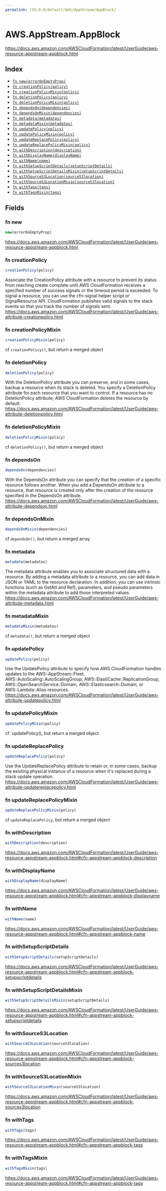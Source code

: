 ```yaml
---
permalink: /50.0.0/default/AWS/AppStream/AppBlock/
---
```


# AWS.AppStream.AppBlock

https://docs.aws.amazon.com/AWSCloudFormation/latest/UserGuide/aws-resource-appstream-appblock.html

## Index

* [`fn new(errorOnEmptyProp)`](#fn-new)
* [`fn creationPolicy(policy)`](#fn-creationpolicy)
* [`fn creationPolicyMixin(policy)`](#fn-creationpolicymixin)
* [`fn deletionPolicy(policy)`](#fn-deletionpolicy)
* [`fn deletionPolicyMixin(policy)`](#fn-deletionpolicymixin)
* [`fn dependsOn(dependencies)`](#fn-dependson)
* [`fn dependsOnMixin(dependencies)`](#fn-dependsonmixin)
* [`fn metadata(metadatas)`](#fn-metadata)
* [`fn metadataMixin(metadatas)`](#fn-metadatamixin)
* [`fn updatePolicy(policy)`](#fn-updatepolicy)
* [`fn updatePolicyMixin(policy)`](#fn-updatepolicymixin)
* [`fn updateReplacePolicy(policy)`](#fn-updatereplacepolicy)
* [`fn updateReplacePolicyMixin(policy)`](#fn-updatereplacepolicymixin)
* [`fn withDescription(description)`](#fn-withdescription)
* [`fn withDisplayName(displayName)`](#fn-withdisplayname)
* [`fn withName(name)`](#fn-withname)
* [`fn withSetupScriptDetails(setupScriptDetails)`](#fn-withsetupscriptdetails)
* [`fn withSetupScriptDetailsMixin(setupScriptDetails)`](#fn-withsetupscriptdetailsmixin)
* [`fn withSourceS3Location(sourceS3location)`](#fn-withsources3location)
* [`fn withSourceS3LocationMixin(sourceS3location)`](#fn-withsources3locationmixin)
* [`fn withTags(tags)`](#fn-withtags)
* [`fn withTagsMixin(tags)`](#fn-withtagsmixin)

## Fields

### fn new

```ts
new(errorOnEmptyProp)
```

https://docs.aws.amazon.com/AWSCloudFormation/latest/UserGuide/aws-resource-appstream-appblock.html

### fn creationPolicy

```ts
creationPolicy(policy)
```

Associate the CreationPolicy attribute with a resource to prevent its status from reaching create complete until AWS CloudFormation receives a specified number of success signals or the timeout period is exceeded. To signal a resource, you can use the cfn-signal helper script or SignalResource API. CloudFormation publishes valid signals to the stack events so that you track the number of signals sent. 
https://docs.aws.amazon.com/AWSCloudFormation/latest/UserGuide/aws-attribute-creationpolicy.html

### fn creationPolicyMixin

```ts
creationPolicyMixin(policy)
```

cf `creationPolicy()`, but return a merged object

### fn deletionPolicy

```ts
deletionPolicy(policy)
```

With the DeletionPolicy attribute you can preserve, and in some cases, backup a resource when its stack is deleted. You specify a DeletionPolicy attribute for each resource that you want to control. If a resource has no DeletionPolicy attribute, AWS CloudFormation deletes the resource by default. 
https://docs.aws.amazon.com/AWSCloudFormation/latest/UserGuide/aws-attribute-deletionpolicy.html

### fn deletionPolicyMixin

```ts
deletionPolicyMixin(policy)
```

cf `deletionPolicy()`, but return a merged object

### fn dependsOn

```ts
dependsOn(dependencies)
```

With the DependsOn attribute you can specify that the creation of a specific resource follows another. When you add a DependsOn attribute to a resource, that resource is created only after the creation of the resource specified in the DependsOn attribute. 
https://docs.aws.amazon.com/AWSCloudFormation/latest/UserGuide/aws-attribute-dependson.html

### fn dependsOnMixin

```ts
dependsOnMixin(dependencies)
```

cf `dependsOn()`, but return a merged array

### fn metadata

```ts
metadata(metadatas)
```

The metadata attribute enables you to associate structured data with a resource. By adding a metadata attribute to a resource, you can add data in JSON or YAML to the resource declaration. In addition, you can use intrinsic functions (such as GetAtt and Ref), parameters, and pseudo parameters within the metadata attribute to add those interpreted values. 
https://docs.aws.amazon.com/AWSCloudFormation/latest/UserGuide/aws-attribute-metadata.html

### fn metadataMixin

```ts
metadataMixin(metadatas)
```

cf `metadata()`, but return a merged object

### fn updatePolicy

```ts
updatePolicy(policy)
```

Use the UpdatePolicy attribute to specify how AWS CloudFormation handles updates to the AWS::AppStream::Fleet, AWS::AutoScaling::AutoScalingGroup, AWS::ElastiCache::ReplicationGroup, AWS::OpenSearchService::Domain, AWS::Elasticsearch::Domain, or AWS::Lambda::Alias resources. 
https://docs.aws.amazon.com/AWSCloudFormation/latest/UserGuide/aws-attribute-updatepolicy.html

### fn updatePolicyMixin

```ts
updatePolicyMixin(policy)
```

cf `updatePolicy(), but return a merged object

### fn updateReplacePolicy

```ts
updateReplacePolicy(policy)
```

Use the UpdateReplacePolicy attribute to retain or, in some cases, backup the existing physical instance of a resource when it's replaced during a stack update operation. 
https://docs.aws.amazon.com/AWSCloudFormation/latest/UserGuide/aws-attribute-updatereplacepolicy.html

### fn updateReplacePolicyMixin

```ts
updateReplacePolicyMixin(policy)
```

cf `updateReplacePolicy`, but return a merged object

### fn withDescription

```ts
withDescription(description)
```

https://docs.aws.amazon.com/AWSCloudFormation/latest/UserGuide/aws-resource-appstream-appblock.html#cfn-appstream-appblock-description

### fn withDisplayName

```ts
withDisplayName(displayName)
```

https://docs.aws.amazon.com/AWSCloudFormation/latest/UserGuide/aws-resource-appstream-appblock.html#cfn-appstream-appblock-displayname

### fn withName

```ts
withName(name)
```

https://docs.aws.amazon.com/AWSCloudFormation/latest/UserGuide/aws-resource-appstream-appblock.html#cfn-appstream-appblock-name

### fn withSetupScriptDetails

```ts
withSetupScriptDetails(setupScriptDetails)
```

https://docs.aws.amazon.com/AWSCloudFormation/latest/UserGuide/aws-resource-appstream-appblock.html#cfn-appstream-appblock-setupscriptdetails

### fn withSetupScriptDetailsMixin

```ts
withSetupScriptDetailsMixin(setupScriptDetails)
```

https://docs.aws.amazon.com/AWSCloudFormation/latest/UserGuide/aws-resource-appstream-appblock.html#cfn-appstream-appblock-setupscriptdetails

### fn withSourceS3Location

```ts
withSourceS3Location(sourceS3location)
```

https://docs.aws.amazon.com/AWSCloudFormation/latest/UserGuide/aws-resource-appstream-appblock.html#cfn-appstream-appblock-sources3location

### fn withSourceS3LocationMixin

```ts
withSourceS3LocationMixin(sourceS3location)
```

https://docs.aws.amazon.com/AWSCloudFormation/latest/UserGuide/aws-resource-appstream-appblock.html#cfn-appstream-appblock-sources3location

### fn withTags

```ts
withTags(tags)
```

https://docs.aws.amazon.com/AWSCloudFormation/latest/UserGuide/aws-resource-appstream-appblock.html#cfn-appstream-appblock-tags

### fn withTagsMixin

```ts
withTagsMixin(tags)
```

https://docs.aws.amazon.com/AWSCloudFormation/latest/UserGuide/aws-resource-appstream-appblock.html#cfn-appstream-appblock-tags